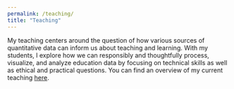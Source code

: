 ```yaml
---
permalink: /teaching/
title: "Teaching"
---
```

My teaching centers around the question of how various sources of quantitative data can inform us about teaching and learning. With my students, I explore how we can responsibly and thoughtfully process, visualize, and analyze education data by focusing on technical skills as well as ethical and practical questions. You can find an overview of my current teaching [here](https://explorecourses.stanford.edu/search?view=catalog&filter-coursestatus-Active=on&page=0&catalog=&academicYear=&q=sanne+smith&collapse=).
